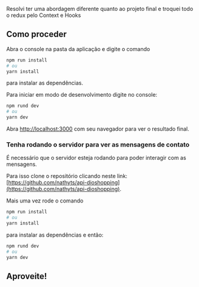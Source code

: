 Resolvi ter uma abordagem diferente quanto ao projeto final e troquei todo o redux pelo Context e Hooks

## Como proceder

Abra o console na pasta da aplicação e digite o comando 

```bash
npm run install
# ou
yarn install
```

para instalar as dependências.

Para iniciar em modo de desenvolvimento digite no console:

```bash
npm rund dev
# ou
yarn dev
```

Abra [http://localhost:3000](http://localhost:3000) com seu navegador para ver o resultado final.

### Tenha rodando o servidor para ver as mensagens de contato

É necessário que o servidor esteja rodando para poder interagir com as mensagens.

Para isso clone o repositório clicando neste link: [https://github.com/nathyts/api-dioshopping](https://github.com/nathyts/api-dioshopping).

Mais uma vez rode o comando

```bash
npm run install
# ou
yarn install
```

para instalar as dependências e então:

```bash
npm rund dev
# ou
yarn dev
```

## Aproveite!